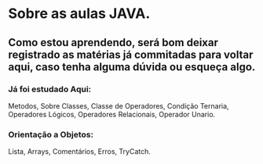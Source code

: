# Sobre as aulas JAVA.
## Como estou aprendendo, será bom deixar registrado as matérias já commitadas para voltar aqui, caso tenha alguma dúvida ou esqueça algo.

### Já foi estudado Aqui:
Metodos, Sobre Classes, Classe de Operadores, Condição Ternaria, Operadores Lógicos, Operadores Relacionais, Operador Unario.

### Orientação a Objetos:
Lista, Arrays, Comentários, Erros, TryCatch.